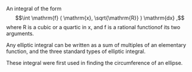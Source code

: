 An integral of the form
$$\int \mathrm{f} ( \mathrm{x}, \sqrt{\mathrm{R}} ) \mathrm{dx} ,$$
where R is a cubic or a quartic in x, and f is a rational functionof its
two arguments.

Any elliptic integral can be written as a sum of multiples of an
elementary function, and the three standard types of elliptic integral.

These integral were first used in finding the circumference of an
ellipse.
